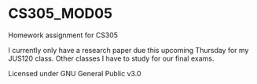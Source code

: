 # CS305_MOD05

Homework assignment for CS305

I currently only have a research paper due this upcoming Thursday for my JUS120 class.
Other classes I have to study for our final exams. 

Licensed under GNU General Public v3.0  

